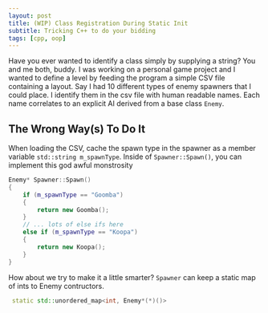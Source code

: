 ```yaml
---
layout: post
title: (WIP) Class Registration During Static Init
subtitle: Tricking C++ to do your bidding
tags: [cpp, oop]
---
```


Have you ever wanted to identify a class simply by supplying a string?
You and me both, buddy. I was working on a personal game project and I wanted
to define a level by feeding the program a simple CSV file containing a layout.
Say I had 10 different types of enemy spawners that I could place. I identify 
them in the csv file with human readable names. Each name correlates to an explicit
AI derived from a base class `Enemy`.


## The Wrong Way(s) To Do It
When loading the CSV, cache the spawn type in the spawner as a member variable `std::string m_spawnType`.
 Inside of `Spawner::Spawn()`, you can implement this god awful monstrosity
```cpp
Enemy* Spawner::Spawn()
{
	if (m_spawnType == "Goomba")
	{
		return new Goomba();
	}
	// ... lots of else ifs here
	else if (m_spawnType == "Koopa")
	{
		return new Koopa();
	}
}
```

How about we try to make it a little smarter? `Spawner` can keep a static map of ints to Enemy contructors.

```cpp
 static std::unordered_map<int, Enemy*(*)()>
```